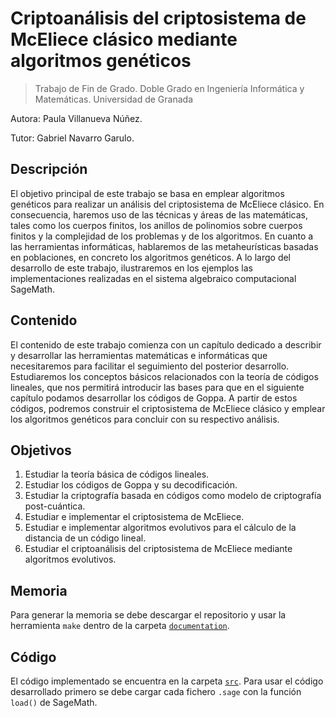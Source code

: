 # Criptoanálisis del criptosistema de McEliece clásico mediante algoritmos genéticos

> Trabajo de Fin de Grado. Doble Grado en Ingeniería Informática y Matemáticas. Universidad de Granada

Autora: Paula Villanueva Núñez.

Tutor: Gabriel Navarro Garulo.

## Descripción

El objetivo principal de este trabajo se basa en emplear algoritmos genéticos para realizar un análisis del criptosistema de McEliece clásico. En consecuencia, haremos uso de las técnicas y áreas de las matemáticas, tales como los cuerpos finitos, los anillos de polinomios sobre cuerpos finitos y la complejidad de los problemas y de los algoritmos. En cuanto a las herramientas informáticas, hablaremos de las metaheurísticas basadas en poblaciones, en concreto los algoritmos genéticos. A lo largo del desarrollo de este trabajo, ilustraremos en los ejemplos las implementaciones realizadas en el sistema algebraico computacional SageMath.

## Contenido

El contenido de este trabajo comienza con un capítulo dedicado a describir y desarrollar las herramientas matemáticas e informáticas que necesitaremos para facilitar el seguimiento del posterior desarrollo. Estudiaremos los conceptos básicos relacionados con la teoría de códigos lineales, que nos permitirá introducir las bases para que en el siguiente capítulo podamos desarrollar los códigos de Goppa. A partir de estos códigos, podremos construir el criptosistema de McEliece clásico y emplear los algoritmos genéticos para concluir con su respectivo análisis.

## Objetivos

1. Estudiar la teoría básica de códigos lineales.
2. Estudiar los códigos de Goppa y su decodificación.
3. Estudiar la criptografía basada en códigos como modelo de criptografía post-cuántica.
4. Estudiar e implementar el criptosistema de McEliece.
5. Estudiar e implementar algoritmos evolutivos para el cálculo de la distancia de un código lineal.
6. Estudiar el criptoanálisis del criptosistema de McEliece mediante algoritmos evolutivos.

## Memoria

Para generar la memoria se debe descargar el repositorio y usar la herramienta `make` dentro de la carpeta [`documentation`](./documentation).

## Código

El código implementado se encuentra en la carpeta [`src`](./src). Para usar el código desarrollado primero se debe cargar cada fichero `.sage` con la función `load()` de SageMath.